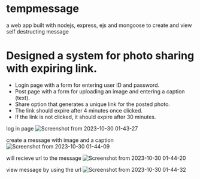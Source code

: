 # tempmessage
a web app built with nodejs, express, ejs and mongoose to create and view self destructing message

# Designed a system for photo sharing with expiring link.

- Login page with a form for entering user ID and password.
- Post page with a form for uploading an image and entering a caption (text).
- Share option that generates a unique link for the posted photo.
- The link should expire after 4 minutes once clicked.
- If the link is not clicked, it should expire after 30 minutes.


log in page
![Screenshot from 2023-10-30 01-43-27](https://github.com/iamsuryasonar/tempmessage/assets/79869026/0da68598-71f0-42bf-8816-a66063066aa2)

create a message with image and a caption
![Screenshot from 2023-10-30 01-44-09](https://github.com/iamsuryasonar/tempmessage/assets/79869026/efcd3c74-1d59-4ae4-9c50-48d7aac7048c)

will recieve url to the message
![Screenshot from 2023-10-30 01-44-20](https://github.com/iamsuryasonar/tempmessage/assets/79869026/a833e0cf-d7c4-48a9-bc6b-9aa963535836)

view message by using the url
![Screenshot from 2023-10-30 01-44-32](https://github.com/iamsuryasonar/tempmessage/assets/79869026/a60f505b-9650-4b7c-969e-46a81ee90fb7)
